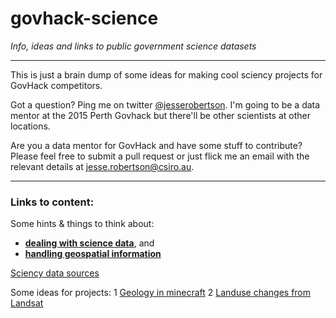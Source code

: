 # govhack-science

_Info, ideas and links to public government science datasets_

---

This is just a brain dump of some ideas for making cool sciency projects for GovHack competitors.

Got a question? Ping me on twitter [@jesserobertson](http://twitter.com/jesserobertson). I'm going to be a data mentor at the 2015 Perth Govhack but there'll be other scientists at other locations.

Are you a data mentor for GovHack and have some stuff to contribute? Please feel free to submit a pull request or just flick me an email with the relevant details at jesse.robertson@csiro.au.

---

### Links to content:

Some hints & things to think about: 
- [**dealing with science data**](https://github.com/jesserobertson/govhack-science/blob/master/other-hints.md#science-data), and 
- [**handling geospatial information**](https://github.com/jesserobertson/govhack-science/blob/master/other-hints.md#geospatial-data)

[Sciency data sources](https://github.com/jesserobertson/govhack-science/blob/master/data-sources.md)

Some ideas for projects:
1 [Geology in minecraft](https://github.com/jesserobertson/govhack-science/blob/master/ideas.md#an-interactive-geological-map-in-minecraft-for-raspberry-pi)
2 [Landuse changes from Landsat](https://github.com/jesserobertson/govhack-science/blob/master/ideas.md#landuse-changes-around-citiesminesports-over-time)